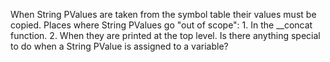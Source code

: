 When String PValues are taken from the symbol table their values must be copied.
Places where String PValues go "out of scope":
    1. In the __concat function.
    2. When they are printed at the top level.
Is there anything special to do when a String PValue is assigned to a variable?
